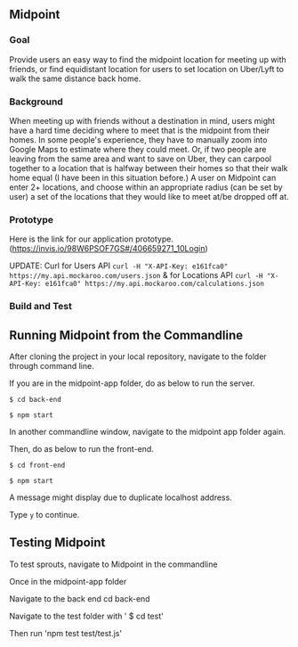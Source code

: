 ## Midpoint

  ### Goal
Provide users an easy way to find the midpoint location for meeting up with friends, or find equidistant location for users to set location on Uber/Lyft to walk the same distance back home. 

  ### Background
When meeting up with friends without a destination in mind, users might have a hard time deciding
where to meet that is the midpoint from their homes. In some people's experience, they have to manually 
zoom into Google Maps to estimate where they could meet. Or, if two people are leaving from the same area and want
to save on Uber, they can carpool together to a location that is halfway between their homes so that their walk home
equal (I have been in this situation before.) A user on Midpoint can enter 2+ locations, and choose within an appropriate
radius (can be set by user) a set of the locations that they would like to meet at/be dropped off at.


  ### Prototype 
Here is the link for our application prototype.(https://invis.io/98W6PSOF7GS#/406659271_10Login)

UPDATE: Curl for Users API `curl -H "X-API-Key: e161fca0" https://my.api.mockaroo.com/users.json` & for Locations API `curl -H "X-API-Key: e161fca0" https://my.api.mockaroo.com/calculations.json`

  ### Build and Test
  ## Running Midpoint from the Commandline
After cloning the project in your local repository, navigate to the folder through command line.  
  
If you are in the midpoint-app folder, do as below to run the server.  
  
`$ cd back-end`  
  
`$ npm start`  
  
In another commandline window, navigate to the midpoint app folder again.  
  
Then, do as below to run the front-end.  
  
`$ cd front-end`  
  
`$ npm start`  
  
A message might display due to duplicate localhost address.  
  
Type `y` to continue.  
  
  ## Testing Midpoint

To test sprouts, navigate to Midpoint in the commandline

Once in the midpoint-app folder

Navigate to the back end cd back-end

Navigate to the test folder with ' $ cd test'

Then run 'npm test test/test.js'






